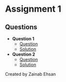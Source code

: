 # Assignment 1

## Questions

- **Question 1**
   <br>
   - [Question](Question1/question.md)
   - [Solution](Question1/solution.cpp)
- **Question 2**
   <br>
   - [Question](Question2/question.md)
   - [Solution](Question2/solution.cpp)

Created by Zainab Ehsan
